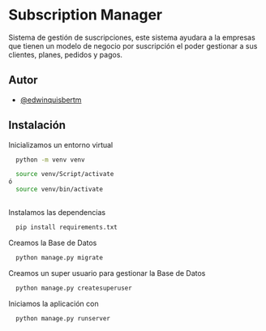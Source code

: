 # Subscription Manager

Sistema de gestión de suscripciones, este sistema ayudara a la empresas que tienen un modelo de negocio por suscripción el poder gestionar a sus clientes, planes, pedidos y pagos.

## Autor

- [@edwinquisbertm](https://github.com/edwinquisbertm)

## Instalación

Inicializamos un entorno virtual

```bash
  python -m venv venv

  source venv/Script/activate
ó
  source venv/bin/activate
  
```

Instalamos las dependencias

```bash
  pip install requirements.txt
```
Creamos la Base de Datos

```bash
  python manage.py migrate
```

Creamos un super usuario para gestionar la Base de Datos

```bash
  python manage.py createsuperuser
```

Iniciamos la aplicación con

```bash
  python manage.py runserver
```